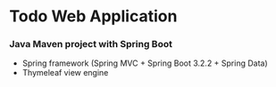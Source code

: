 # Todo Web Application
### Java Maven project with Spring Boot

-	Spring framework (Spring MVC + Spring Boot 3.2.2 + Spring Data)
-	Thymeleaf view engine
